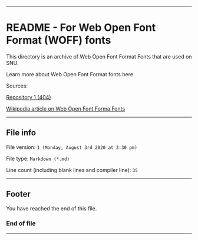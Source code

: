 
***

# README - For Web Open Font Format (WOFF) fonts

This directory is an archive of Web Open Font Format Fonts that are used on SNU.

Learn more about Web Open Font Format fonts here

Sources:

[Repository 1 (404)](https://www.example.com)

[Wikipedia article on Web Open Font Forma Fonts](https://en.wikipedia.org/wiki/Web_Open_Font_Format)

***

## File info

File version: `1 (Monday, August 3rd 2020 at 3:30 pm)`

File type: `Markdown (*.md)`

Line count (including blank lines and compiler line): `35`

***

## Footer

You have reached the end of this file.

### End of file

***
